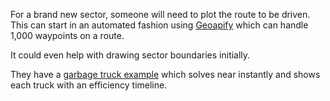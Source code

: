 For a brand new sector, someone will need to plot the route to be driven.  This can start in an automated fashion using [Geoapify](https://www.geoapify.com/pricing-details#routing) which can handle 1,000 waypoints on a route.

It could even help with drawing sector boundaries initially.

They have a [garbage truck example](https://apidocs.geoapify.com/playground/route-planner/#garbage-collection) which solves near instantly and shows each truck with an efficiency timeline.